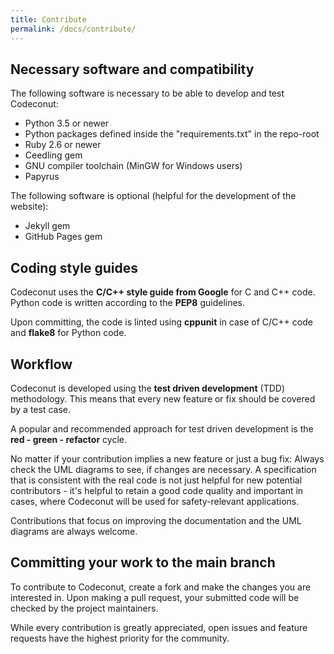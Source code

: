 ```yaml
---
title: Contribute
permalink: /docs/contribute/
---
```


## Necessary software and compatibility

The following software is necessary to be able to develop and test Codeconut:
- Python 3.5 or newer
- Python packages defined inside the "requirements.txt" in the repo-root
- Ruby 2.6 or newer
- Ceedling gem
- GNU compiler toolchain (MinGW for Windows users)
- Papyrus

The following software is optional (helpful for the development of the website):
- Jekyll gem
- GitHub Pages gem


## Coding style guides

Codeconut uses the **C/C++ style guide from Google** for C and C++ code.
Python code is written according to the **PEP8** guidelines.

Upon committing, the code is linted using **cppunit** in case of C/C++ code and **flake8** for Python code.


## Workflow

Codeconut is developed using the **test driven development** (TDD) methodology. This means that every new feature or fix should be covered by a test case.

A popular and recommended approach for test driven development is the **red - green - refactor** cycle.

No matter if your contribution implies a new feature or just a bug fix: Always check the UML diagrams to see, if changes are necessary. A specification that is consistent with the real code is not just helpful for new potential contributors - it's helpful to retain a good code quality and important in cases, where Codeconut will be used for safety-relevant applications.

Contributions that focus on improving the documentation and the UML diagrams are always welcome.


## Committing your work to the main branch

To contribute to Codeconut, create a fork and make the changes you are interested in. Upon making a pull request, your submitted code will be checked by the project maintainers.

While every contribution is greatly appreciated, open issues and feature requests have the highest priority for the community.